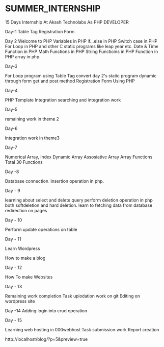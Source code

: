 # SUMMER_INTERNSHIP
15 Days Internship At Akash Technolabs As PHP DEVELOPER



Day-1
Table Tag
Registration Form





Day 2
Welcome to PHP
Variables in PHP
if...else in PHP
Switch case in PHP
For Loop in PHP
and other C static programs like leap year etc.
Date & Time Function in PHP
Math Functions in PHP
String Functioins in PHP
Function in PHP
array in php



Day-3

For Loop program using Table Tag
convert day 2's static program dynamic through form
get and post method
Registration Form Using PHP

Day-4

PHP Template Integration
searching and integration work


Day-5

remaining work in theme 2



Day-6

integration work in theme3


Day-7

Numerical Array, Index Dynamic Array
Assosiative Array
Array Functions
Total 30 Functions



Day -8

Database connection.
insertion operation in php.


Day - 9

learning about select and delete query
perform deletion operation in php both softdeletion and hard deletion.
learn to fetching data from database
redirection on pages

Day - 10

Perform update operations on table


Day  - 11

Learn  Wordpress

How to make a blog 

Day - 12

How To make Websites




Day - 13

Remaining work completion
Task uplodation work on git
Editing on wordpress site


Day -14
Adding login into crud operation


Day - 15

Learning web hosting in 000webhost
Task submission work
Report creation



http://localhost/blog/?p=5&preview=true

